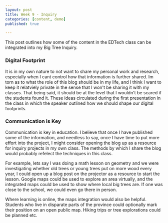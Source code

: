 ```yaml
---
layout: post
title: Week 9 - Inquiry
categories: [content, demo]
published: true

---
```

This post outlines how some of the content in the EDTech class can be integrated into my Big Tree Inquiry.

### Digital Footprint

It is in my own nature to not want to share my personal work and research, especially when I cant control how that information is further shared. Im torn as to what the role of this blog should be in my life, and I think I want to keep it relatviely private in the sense that I won't be sharing it with my classes. That being said, it should be at the level that I wouldn't be scared if the students found it. These ideas circulated during the first presentation in the class in which the speaker outlined how we should shape our digital footprints.

### Communication is Key

Communication is key in education. I believe that once I have published some of the information, and needless to say, once I have time to put more effort into the project, I might consider opening the blog up as a resource for inquiry projects in my own class. The methods by which I share the blog would probably refelect the techniques in this class.

For example, lets say I was doing a math lesson on geometry and we were investigating whether old trees or young trees put on more wood every year, I could open up a blog post on the projector as a resource to start the lesson. Google maps could be used to explore an area virtually, and the integrated maps could be used to show where local big trees are. If one was close to the school, we could even go there in person.

Where learning is online, the maps integration would also be helpful. Students who live in disparate parts of the province could optionally mark their position on an open public map. Hiking trips or tree explorations could be planned etc. 
